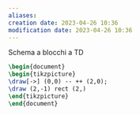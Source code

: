 ```yaml
---
aliases: 
creation date: 2023-04-26 10:36
modification date: 2023-04-26 10:36
---
```

Schema a blocchi a TD

```tikz
\begin{document}
\begin{tikzpicture}
\draw[->] (0,0) -- ++ (2,0);
\draw (2,-1) rect (2,)
\end{tikzpicture}
\end{document}
```


